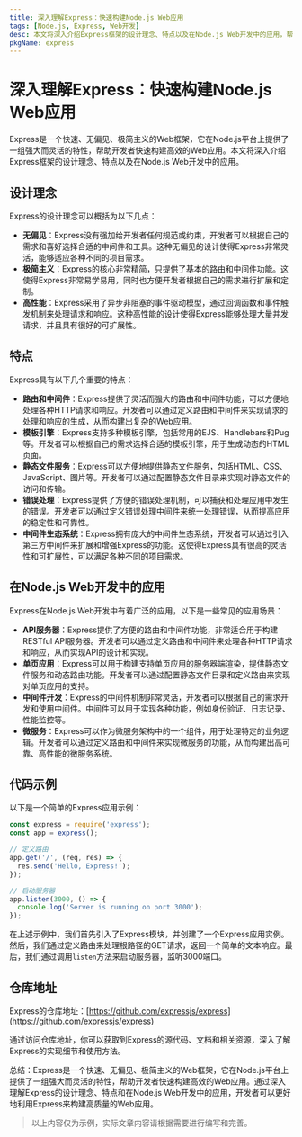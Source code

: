 ```yaml
---
title: 深入理解Express：快速构建Node.js Web应用
tags: [Node.js, Express, Web开发]
desc: 本文将深入介绍Express框架的设计理念、特点以及在Node.js Web开发中的应用，帮助开发者快速构建高效的Web应用。
pkgName: express
---
```


# 深入理解Express：快速构建Node.js Web应用

Express是一个快速、无偏见、极简主义的Web框架，它在Node.js平台上提供了一组强大而灵活的特性，帮助开发者快速构建高效的Web应用。本文将深入介绍Express框架的设计理念、特点以及在Node.js Web开发中的应用。

## 设计理念

Express的设计理念可以概括为以下几点：

- **无偏见**：Express没有强加给开发者任何规范或约束，开发者可以根据自己的需求和喜好选择合适的中间件和工具。这种无偏见的设计使得Express非常灵活，能够适应各种不同的项目需求。
- **极简主义**：Express的核心非常精简，只提供了基本的路由和中间件功能。这使得Express非常易学易用，同时也方便开发者根据自己的需求进行扩展和定制。
- **高性能**：Express采用了异步非阻塞的事件驱动模型，通过回调函数和事件触发机制来处理请求和响应。这种高性能的设计使得Express能够处理大量并发请求，并且具有很好的可扩展性。

## 特点

Express具有以下几个重要的特点：

- **路由和中间件**：Express提供了灵活而强大的路由和中间件功能，可以方便地处理各种HTTP请求和响应。开发者可以通过定义路由和中间件来实现请求的处理和响应的生成，从而构建出复杂的Web应用。
- **模板引擎**：Express支持多种模板引擎，包括常用的EJS、Handlebars和Pug等。开发者可以根据自己的需求选择合适的模板引擎，用于生成动态的HTML页面。
- **静态文件服务**：Express可以方便地提供静态文件服务，包括HTML、CSS、JavaScript、图片等。开发者可以通过配置静态文件目录来实现对静态文件的访问和传输。
- **错误处理**：Express提供了方便的错误处理机制，可以捕获和处理应用中发生的错误。开发者可以通过定义错误处理中间件来统一处理错误，从而提高应用的稳定性和可靠性。
- **中间件生态系统**：Express拥有庞大的中间件生态系统，开发者可以通过引入第三方中间件来扩展和增强Express的功能。这使得Express具有很高的灵活性和可扩展性，可以满足各种不同的项目需求。

## 在Node.js Web开发中的应用

Express在Node.js Web开发中有着广泛的应用，以下是一些常见的应用场景：

- **API服务器**：Express提供了方便的路由和中间件功能，非常适合用于构建RESTful API服务器。开发者可以通过定义路由和中间件来处理各种HTTP请求和响应，从而实现API的设计和实现。
- **单页应用**：Express可以用于构建支持单页应用的服务器端渲染，提供静态文件服务和动态路由功能。开发者可以通过配置静态文件目录和定义路由来实现对单页应用的支持。
- **中间件开发**：Express的中间件机制非常灵活，开发者可以根据自己的需求开发和使用中间件。中间件可以用于实现各种功能，例如身份验证、日志记录、性能监控等。
- **微服务**：Express可以作为微服务架构中的一个组件，用于处理特定的业务逻辑。开发者可以通过定义路由和中间件来实现微服务的功能，从而构建出高可靠、高性能的微服务系统。

## 代码示例

以下是一个简单的Express应用示例：

```javascript
const express = require('express');
const app = express();

// 定义路由
app.get('/', (req, res) => {
  res.send('Hello, Express!');
});

// 启动服务器
app.listen(3000, () => {
  console.log('Server is running on port 3000');
});
```

在上述示例中，我们首先引入了Express模块，并创建了一个Express应用实例。然后，我们通过定义路由来处理根路径的GET请求，返回一个简单的文本响应。最后，我们通过调用`listen`方法来启动服务器，监听3000端口。

## 仓库地址

Express的仓库地址：[https://github.com/expressjs/express](https://github.com/expressjs/express)

通过访问仓库地址，你可以获取到Express的源代码、文档和相关资源，深入了解Express的实现细节和使用方法。

总结：Express是一个快速、无偏见、极简主义的Web框架，它在Node.js平台上提供了一组强大而灵活的特性，帮助开发者快速构建高效的Web应用。通过深入理解Express的设计理念、特点和在Node.js Web开发中的应用，开发者可以更好地利用Express来构建高质量的Web应用。

> 以上内容仅为示例，实际文章内容请根据需要进行编写和完善。